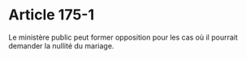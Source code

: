 # Article 175-1

Le ministère public peut former opposition pour les cas où il pourrait demander la nullité du mariage.